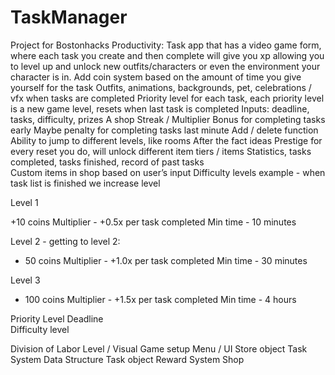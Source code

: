 # TaskManager
Project for Bostonhacks
Productivity: Task app that has a video game form, where each task you create and then complete will give you xp allowing you to level up and unlock new outfits/characters or even the environment your character is in. 
Add coin system based on the amount of time you give yourself for the task 
Outfits, animations, backgrounds, pet, celebrations / vfx when tasks are completed 
Priority level for each task, each priority level is a new game level, resets when last task is completed 
Inputs: deadline, tasks, difficulty, prizes
  A shop 
  Streak / Multiplier 
  Bonus for completing tasks early
  Maybe penalty for completing tasks last minute
  Add / delete function
  Ability to jump to different levels, like rooms 
  After the fact ideas
  Prestige for every reset you do, will unlock different item tiers / items
  Statistics, tasks completed, tasks finished, record of past tasks  
  Custom items in shop based on user’s input
	  Difficulty levels example - when task list is finished we increase level
	  
Level 1

  +10 coins
  Multiplier - +0.5x per task completed
  Min time - 10 minutes
  
Level 2 - getting to level 2:

  + 50 coins
  Multiplier - +1.0x per task completed
  Min time - 30 minutes
  
Level 3

  + 100 coins
  Multiplier - +1.5x per task completed
  Min time - 4 hours 
  
Priority Level
Deadline	
Difficulty level


Division of Labor
  Level / Visual Game setup 
  Menu / UI 
  Store object 
  Task System 
  Data Structure 
  Task object 
  Reward System 
  Shop 
